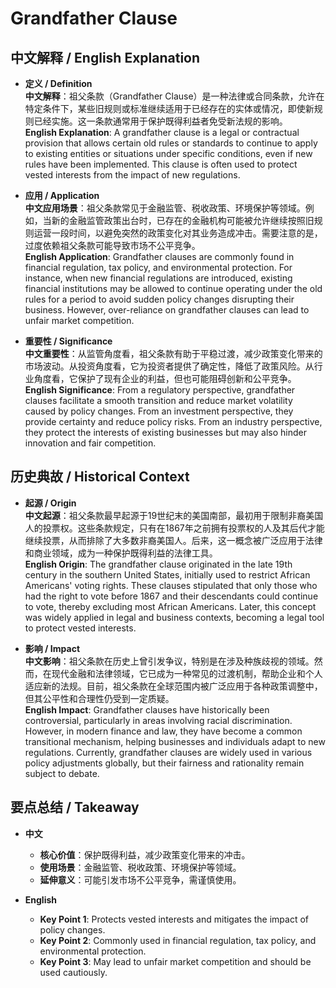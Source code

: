 # Grandfather Clause

## 中文解释 / English Explanation

* **定义 / Definition**  
  **中文解释**：祖父条款（Grandfather Clause）是一种法律或合同条款，允许在特定条件下，某些旧规则或标准继续适用于已经存在的实体或情况，即使新规则已经实施。这一条款通常用于保护既得利益者免受新法规的影响。  
  **English Explanation**: A grandfather clause is a legal or contractual provision that allows certain old rules or standards to continue to apply to existing entities or situations under specific conditions, even if new rules have been implemented. This clause is often used to protect vested interests from the impact of new regulations.

* **应用 / Application**  
  **中文应用场景**：祖父条款常见于金融监管、税收政策、环境保护等领域。例如，当新的金融监管政策出台时，已存在的金融机构可能被允许继续按照旧规则运营一段时间，以避免突然的政策变化对其业务造成冲击。需要注意的是，过度依赖祖父条款可能导致市场不公平竞争。  
  **English Application**: Grandfather clauses are commonly found in financial regulation, tax policy, and environmental protection. For instance, when new financial regulations are introduced, existing financial institutions may be allowed to continue operating under the old rules for a period to avoid sudden policy changes disrupting their business. However, over-reliance on grandfather clauses can lead to unfair market competition.

* **重要性 / Significance**  
  **中文重要性**：从监管角度看，祖父条款有助于平稳过渡，减少政策变化带来的市场波动。从投资角度看，它为投资者提供了确定性，降低了政策风险。从行业角度看，它保护了现有企业的利益，但也可能阻碍创新和公平竞争。  
  **English Significance**: From a regulatory perspective, grandfather clauses facilitate a smooth transition and reduce market volatility caused by policy changes. From an investment perspective, they provide certainty and reduce policy risks. From an industry perspective, they protect the interests of existing businesses but may also hinder innovation and fair competition.

## 历史典故 / Historical Context

* **起源 / Origin**  
  **中文起源**：祖父条款最早起源于19世纪末的美国南部，最初用于限制非裔美国人的投票权。这些条款规定，只有在1867年之前拥有投票权的人及其后代才能继续投票，从而排除了大多数非裔美国人。后来，这一概念被广泛应用于法律和商业领域，成为一种保护既得利益的法律工具。  
  **English Origin**: The grandfather clause originated in the late 19th century in the southern United States, initially used to restrict African Americans' voting rights. These clauses stipulated that only those who had the right to vote before 1867 and their descendants could continue to vote, thereby excluding most African Americans. Later, this concept was widely applied in legal and business contexts, becoming a legal tool to protect vested interests.

* **影响 / Impact**  
  **中文影响**：祖父条款在历史上曾引发争议，特别是在涉及种族歧视的领域。然而，在现代金融和法律领域，它已成为一种常见的过渡机制，帮助企业和个人适应新的法规。目前，祖父条款在全球范围内被广泛应用于各种政策调整中，但其公平性和合理性仍受到一定质疑。  
  **English Impact**: Grandfather clauses have historically been controversial, particularly in areas involving racial discrimination. However, in modern finance and law, they have become a common transitional mechanism, helping businesses and individuals adapt to new regulations. Currently, grandfather clauses are widely used in various policy adjustments globally, but their fairness and rationality remain subject to debate.

## 要点总结 / Takeaway

* **中文**  
  - **核心价值**：保护既得利益，减少政策变化带来的冲击。  
  - **使用场景**：金融监管、税收政策、环境保护等领域。  
  - **延伸意义**：可能引发市场不公平竞争，需谨慎使用。

* **English**  
  - **Key Point 1**: Protects vested interests and mitigates the impact of policy changes.  
  - **Key Point 2**: Commonly used in financial regulation, tax policy, and environmental protection.  
  - **Key Point 3**: May lead to unfair market competition and should be used cautiously.